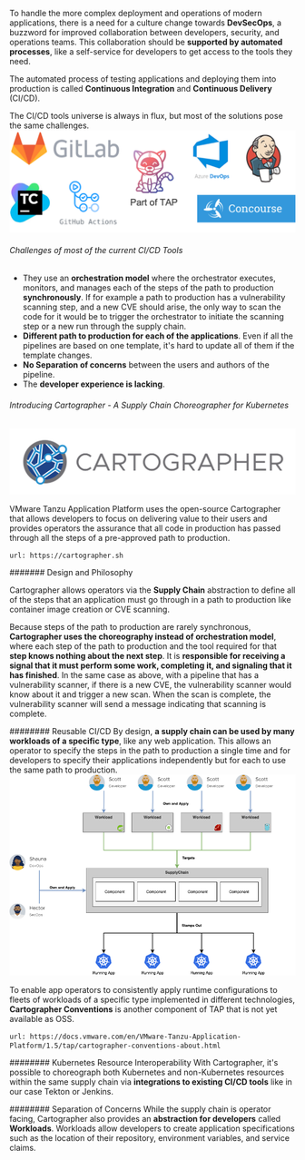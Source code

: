To handle the more complex deployment and operations of modern applications, there is a need for a culture change towards **DevSecOps**, a buzzword for improved collaboration between developers, security, and operations teams.
This collaboration should be **supported by automated processes**, like a self-service for developers to get access to the tools they need.

The automated process of testing applications and deploying them into production is called **Continuous Integration** and **Continuous Delivery** (CI/CD). 

The CI/CD tools universe is always in flux, but most of the solutions pose the same challenges.  
![Popular CI/CD tools](../images/ci-cd-tools.png)
###### Challenges of most of the current CI/CD Tools
- They use an **orchestration model** where the orchestrator executes, monitors, and manages each of the steps of the path to production **synchronously**. If for example a path to production has a vulnerability scanning step, and a new CVE should arise, the only way to scan the code for it would be to trigger the orchestrator to initiate the scanning step or a new run through the supply chain.
- **Different path to production for each of the applications**. Even if all the pipelines are based on one template, it's hard to update all of them if the template changes.
- **No Separation of concerns** between the users and authors of the pipeline.
- The **developer experience is lacking**.

###### Introducing Cartographer - A Supply Chain Choreographer for Kubernetes
![Cartographer - A Supply Chain Choreographer for Kubernetes](../images/cartographer-logo.svg)

VMware Tanzu Application Platform uses the open-source Cartographer that allows developers to focus on delivering value to their users and provides operators the assurance that all code in production has passed through all the steps of a pre-approved path to production.

```dashboard:open-url
url: https://cartographer.sh
```

####### Design and Philosophy

Cartographer allows operators via the **Supply Chain** abstraction to define all of the steps that an application must go through in a path to production like container image creation or CVE scanning.

Because steps of the path to production are rarely synchronous, **Cartographer uses the choreography instead of orchestration model**, where each step of the path to production and the tool required for that **step knows nothing about the next step**. It is **responsible for receiving a signal that it must perform some work, completing it, and signaling that it has finished**. In the same case as above, with a pipeline that has a vulnerability scanner, if there is a new CVE, the vulnerability scanner would know about it and trigger a new scan. When the scan is complete, the vulnerability scanner will send a message indicating that scanning is complete.

######## Reusable CI/CD
By design, **a supply chain can be used by many workloads of a specific type**, like any web application. This allows an operator to specify the steps in the path to production a single time and for developers to specify their applications independently but for each to use the same path to production.
![Reusable CI/CD](../images/reusable-cicd.png)

To enable app operators to consistently apply runtime configurations to fleets of workloads of a specific type implemented in different technologies, **Cartographer Conventions** is another component of TAP that is not yet available as OSS. 
```dashboard:open-url
url: https://docs.vmware.com/en/VMware-Tanzu-Application-Platform/1.5/tap/cartographer-conventions-about.html
```

######## Kubernetes Resource Interoperability
With Cartographer, it's possible to choreograph both Kubernetes and non-Kubernetes resources within the same supply chain via **integrations to existing CI/CD tools** like in our case Tekton or Jenkins.

######## Separation of Concerns
While the supply chain is operator facing, Cartographer also provides an **abstraction for developers** called **Workloads**. Workloads allow developers to create application specifications such as the location of their repository, environment variables, and service claims.
